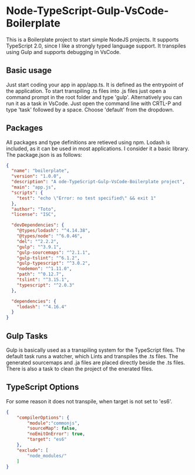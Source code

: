 # Node-TypeScript-Gulp-VsCode-Boilerplate

This is a Boilerplate project to start simple NodeJS 
projects. It supports TypeScript 2.0, since I like a 
strongly typed language support. It transpiles using 
Gulp and supports debugging in VsCode.

## Basic usage
Just start coding your app in app/app.ts. It is defined 
as the entrypoint of the application. To start transpiling
.ts files into .js files just open a command prompt in the
root folder and type 'gulp'. Alternatively you can run it 
as a task in VsCode. Just open the command line with CRTL-P
and type 'task' followed by a space. Choose 'default' from 
the dropdown.

## Packages
All packages and type definitions are retieved using 
npm. Lodash is included, as it can be used in most 
applications. I consider it a basic library. The 
package.json is as follows:

```package.json
{
  "name": "boilerplate",
  "version": "1.0.0",
  "description": "A ode-TypeScript-Gulp-VsCode-Boilerplate project",
  "main": "app.js",
  "scripts": {
    "test": "echo \"Error: no test specified\" && exit 1"
  },
  "author": "Toto",
  "license": "ISC",

  "devDependencies": {
    "@types/lodash": "^4.14.38",
    "@types/node": "^6.0.46",
    "del": "^2.2.2",
    "gulp": "^3.9.1",
    "gulp-sourcemaps": "^2.1.1",
    "gulp-tslint": "^6.1.2",
    "gulp-typescript": "^3.0.2",
    "nodemon": "^1.11.0",
    "path": "^0.12.7",
    "tslint": "^3.15.1",
    "typescript": "^2.0.3"
  },

  "dependencies": {
    "lodash": "^4.16.4"
  }
}
```
## Gulp Tasks
Gulp is basically used as a transpiling system for the 
TypeScript files. The default task runs a watcher, which 
Lints and transpiles the .ts files. The generated sourcemaps
and .ja files are placed directly beside the .ts files.
There is also a task to clean the project of the enerated
files. 

## TypeScript Options
For some reason it does not transpile, when target is not 
set to 'es6'.

```tsconfig.json
{
    "compilerOptions": {
        "module":"commonjs",
        "sourceMap": false,
        "noEmitOnError": true,
        "target": "es6"
    },
    "exclude": [
        "node_modules/"
    ]
}
```

